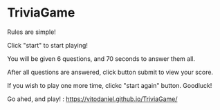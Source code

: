 # TriviaGame

Rules are simple!

Click "start" to start playing!

You will be given 6 questions, and 70 seconds to answer them all. 

After all questions are answered, click button submit to view your score. 

If you wish to play one more time, clickc "start again" button. Goodluck!

Go ahed, and play! : https://vitodaniel.github.io/TriviaGame/
